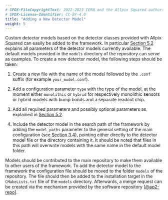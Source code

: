 ```yaml
---
# SPDX-FileCopyrightText: 2022-2023 CERN and the Allpix Squared authors
# SPDX-License-Identifier: CC-BY-4.0
title: "Adding a New Detector Model"
weight: 5
---
```


Custom detector models based on the detector classes provided with Allpix Squared can easily be added to the framework. In
particular [Section 5.2](../05_geometry_detectors/02_models.md) explains all parameters of the
detector models currently available. The default models provided in the `models` directory of the repository can serve as
examples. To create a new detector model, the following steps should be taken:

1. Create a new file with the name of the model followed by the `.conf` suffix (for example `your_model.conf`).

2. Add a configuration parameter `type` with the type of the model, at the moment either `monolithic` or `hybrid` for
   respectively monolithic sensors or hybrid models with bump bonds and a separate readout chip.

3. Add all required parameters and possibly optional parameters as explained in
   [Section 5.2](../05_geometry_detectors/02_models.md).

4. Include the detector model in the search path of the framework by adding the `model_paths` parameter to the general
   setting of the main configuration (see [Section 3.4](../03_getting_started/04_framework_parameters.md)), pointing either
   directly to the detector model file or the directory containing it. It should be noted that files in this path will
   overwrite models with the same name in the default model folder.

Models should be contributed to the main repository to make them available to other users of the framework. To add the
detector model to the framework the configuration file should be moved to the folder `models` of the repository. The file
should then be added to the installation target in the `CMakeLists.txt` file of the `models` directory. Afterwards, a merge
request can be created via the mechanism provided by the software repository \[[@ap2-repo]\].


[@ap2-repo]: https://gitlab.cern.ch/allpix-squared/allpix-squared
